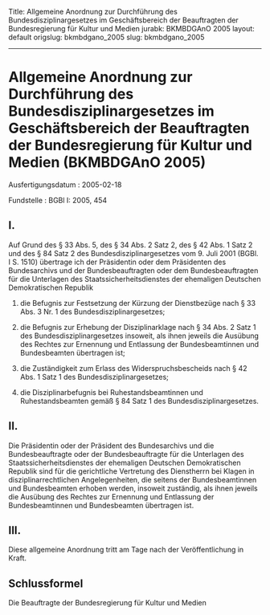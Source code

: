Title: Allgemeine Anordnung zur Durchführung des Bundesdisziplinargesetzes im Geschäftsbereich
  der Beauftragten der Bundesregierung für Kultur und Medien
jurabk: BKMBDGAnO 2005
layout: default
origslug: bkmbdgano_2005
slug: bkmbdgano_2005

---

# Allgemeine Anordnung zur Durchführung des Bundesdisziplinargesetzes im Geschäftsbereich der Beauftragten der Bundesregierung für Kultur und Medien (BKMBDGAnO 2005)

Ausfertigungsdatum
:   2005-02-18

Fundstelle
:   BGBl I: 2005, 454



## I.

Auf Grund des § 33 Abs. 5, des § 34 Abs. 2 Satz 2, des § 42 Abs. 1
Satz 2 und des § 84 Satz 2 des Bundesdisziplinargesetzes vom 9. Juli
2001 (BGBl. I S. 1510) übertrage ich
der Präsidentin oder dem Präsidenten des Bundesarchivs und
der Bundesbeauftragten oder dem Bundesbeauftragten für die Unterlagen
des Staatssicherheitsdienstes der ehemaligen Deutschen Demokratischen
Republik

1.  die Befugnis zur Festsetzung der Kürzung der Dienstbezüge nach § 33
    Abs. 3 Nr. 1 des Bundesdisziplinargesetzes;


2.  die Befugnis zur Erhebung der Disziplinarklage nach § 34 Abs. 2 Satz 1
    des Bundesdisziplinargesetzes insoweit, als ihnen jeweils die Ausübung
    des Rechtes zur Ernennung und Entlassung der Bundesbeamtinnen und
    Bundesbeamten übertragen ist;


3.  die Zuständigkeit zum Erlass des Widerspruchsbescheids nach § 42 Abs.
    1 Satz 1 des Bundesdisziplinargesetzes;


4.  die Disziplinarbefugnis bei Ruhestandsbeamtinnen und Ruhestandsbeamten
    gemäß § 84 Satz 1 des Bundesdisziplinargesetzes.





## II.

Die Präsidentin oder der Präsident des Bundesarchivs und
die Bundesbeauftragte oder der Bundesbeauftragte für die Unterlagen
des Staatssicherheitsdienstes der ehemaligen Deutschen Demokratischen
Republik
sind für die gerichtliche Vertretung des Dienstherrn bei Klagen in
disziplinarrechtlichen Angelegenheiten, die seitens der
Bundesbeamtinnen und Bundesbeamten erhoben werden, insoweit zuständig,
als ihnen jeweils die Ausübung des Rechtes zur Ernennung und
Entlassung der Bundesbeamtinnen und Bundesbeamten übertragen ist.


## III.

Diese allgemeine Anordnung tritt am Tage nach der Veröffentlichung in
Kraft.


## Schlussformel

Die Beauftragte der Bundesregierung für Kultur und Medien

